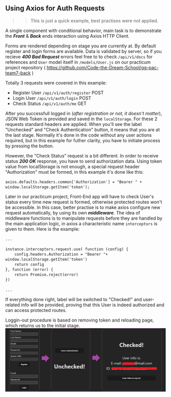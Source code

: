 ## Using Axios for Auth Requests

>>This is just a quick example, best practises were not applied. 

A single component with conditional behavior, main task is to demonstrate the _**Front**_ & _**Back**_ ends interaction using Axios HTTP Client.

Forms are rendered depending on stage you are currently at. By default register and login forms are available. Data is validated by server, so if you recieve _**400 Bad Request**_ errors feel free to to check `/api/v1/docs` for references and `User` model itself in `/models/User.js` on our practicum project repository ( https://github.com/Code-the-Dream-School/gg-pac-team7-back )

Totally 3 requests were covered in this example:
* Register User `/api/v1/auth/register` POST
* Login User `/api/v1/auth/login` POST
* Check Status `/api/v1/auth/me` GET

After you successfull logged in (_after registration or not, it doesn't matter_), JSON Web Token is provided and saved in the `localStorage`. For these 2 requests standard headers are applied. When you'll see the label "Unchecked" and "Check Authentication" button, it means that you are at the last stage. Normally it's done in the code without any user actions required, but in this example for futher clarity, you have to initiate process by pressing the button. 

However, the "Check Status" request is a bit different. In order to receive status _**200 OK**_ response, you have to send authorization data. Using token value from localStorage is not enough, a special request header "Authorization" must be formed, in this example it's done like this:

```
axios.defaults.headers.common['Authorization'] = "Bearer " + window.localStorage.getItem('token');
```
Later in our practicum project, Front-End app will have to check User's status every time new request is formed, otherwise protected routes won't be accessible. In this case, better practise is to make axios configure new request automatically, by using its own _**middleware**_. The idea of middleware functions is to manipulate requests before they are handled by the main application logic, in axios a characteristic name `interceptors` is given to them. Here is the example:

```
...

instance.interceptors.request.use( function (config) {
    config.headers.Authorization = "Bearer "+ window.localStorage.getItem('token')
    return config
}, function (error) {
    return Promise.reject(error)
})

...
```
If everything done right, label will be switched to "Checked!" and user-related info will be provided, proving that this User is indeed authorized and can access protected routes.

Loggin-out procedure is based on removing token and reloading page, which returns us to the initial stage.  
![Auth Stages](https://github.com/lastpwnd/req-example/raw/master/public/testapp.jpg)